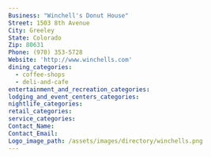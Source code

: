 ```yaml
---
Business: "Winchell's Donut House"
Street: 1503 8th Avenue
City: Greeley
State: Colorado
Zip: 80631
Phone: (970) 353-5728
Website: 'http://www.winchells.com'
dining_categories:
  - coffee-shops
  - deli-and-cafe
entertainment_and_recreation_categories:
lodging_and_event_centers_categories:
nightlife_categories:
retail_categories:
service_categories:
Contact_Name:
Contact_Email:
Logo_image_path: /assets/images/directory/winchells.png
---
```



